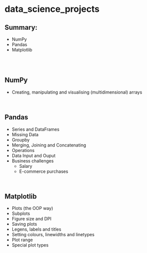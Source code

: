 # data_science_projects

## Summary:

  - NumPy 
  - Pandas
  - Matplotlib
<br>
<br>

## NumPy
  - Creating, manipulating and visualising (multidimensional) arrays
<br> 

## Pandas
  - Series and DataFrames
  - Missing Data
  - Groupby
  - Merging, Joining and Concatenating
  - Operations
  - Data Input and Ouput
  - Business challenges
    * Salary
    * E-commerce purchases
<br>

## Matplotlib
  - Plots (the OOP way)
  - Subplots
  - Figure size and DPI
  - Saving plots
  - Legens, labels and titles
  - Setting colours, linewidths and linetypes
  - Plot range
  - Special plot types
<br>

